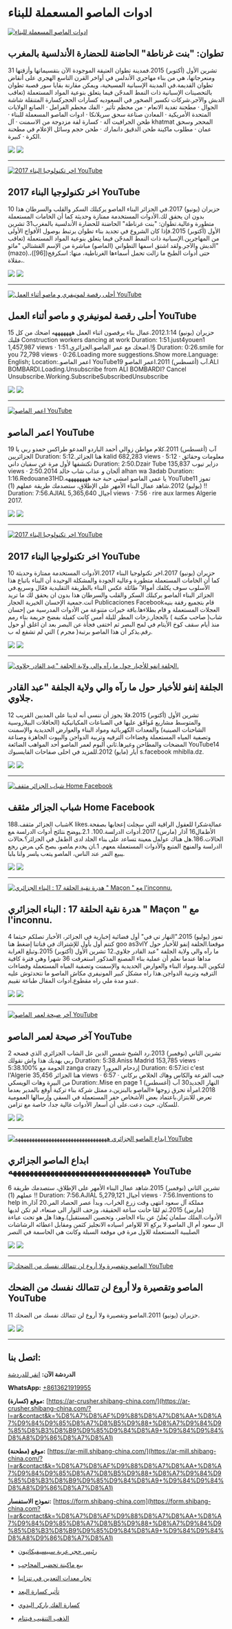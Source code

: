 # ادوات الماصو المسعملة للبناء

<a href="https://swt.shibang-china.com/?l=ar&img&k=%D8%A7%D8%AF%D9%88%D8%A7%D8%AA+%D8%A7%D9%84%D9%85%D8%A7%D8%B5%D9%88+%D8%A7%D9%84%D9%85%D8%B3%D8%B9%D9%85%D9%84%D8%A9+%D9%84%D9%84%D8%A8%D9%86%D8%A7%D8%A1" target="_blank">![ادوات الماصو المسعملة للبناء](http://static.shibang-china.com/all-800x300/777.jpg)</a>

## تطوان: &quot;بنت غرناطة&quot; الحاضنة للحضارة الأندلسية بالمغرب
31 تشرين الأول (أكتوبر) 2015.فمدينة تطوان العتيقة الموجودة الآن بتقسيماتها وأزقتها ومنعرجاتها، هي من بناء مهاجري الأندلس في أواخر القرن التاسع الهجري على أنقاض تطوان القديمة.في المدينة الإسبانية المسيحية، ويمكن مقارنة بقايا سور قصبة تطوان بالتحصينات الإسبانية ذات النمط المدجّن فيما يتعلق بنوعية المواد المستعملة (تعاقب الدبش والآجر.شركات تكسير الصخور في السعوديه كسارات الحجركسارة المتنقلة شاشة الجوال &middot; مطحنة تغدية الانعام &middot; من محطم تأثير &middot; الفك محطم الفرامل &middot; الصانع الولايات المتحدة الأمريكية &middot; المعادن صناعة سحق سريلانكا &middot; ادوات الماصو المسعملة للبناء &middot; طحن الجرافيت آلة &middot; كسارة لفة مزدوجة من الاسمنت &middot; آل khatmat المحجر وسحق عمان &middot; مطلوب ماكينة طحن الدقيق دانمارك &middot; طحن حجم وسائل الإعلام في مطحنة الكرة &middot; كبيرة.


<a href="https://whatsapp.shibangsoft.com/WhatsApp.php" target="_blank" title="WhatsApp">![](http://static.shibang-china.com/icon/whatsapp.png)</a> <a href="https://swt.shibang-china.com/?l=ar&icon&k=%D8%A7%D8%AF%D9%88%D8%A7%D8%AA+%D8%A7%D9%84%D9%85%D8%A7%D8%B5%D9%88+%D8%A7%D9%84%D9%85%D8%B3%D8%B9%D9%85%D9%84%D8%A9+%D9%84%D9%84%D8%A8%D9%86%D8%A7%D8%A1" target="_blank">![](http://static.shibang-china.com/icon/chat-ar.png)</a>

---

<a href="https://swt.shibang-china.com/?l=ar&img&k=%D8%A7%D8%AF%D9%88%D8%A7%D8%AA+%D8%A7%D9%84%D9%85%D8%A7%D8%B5%D9%88+%D8%A7%D9%84%D9%85%D8%B3%D8%B9%D9%85%D9%84%D8%A9+%D9%84%D9%84%D8%A8%D9%86%D8%A7%D8%A1" target="_blank">![اخر تكنولوجيا البناء 2017 YouTube](http://static.shibang-china.com/all-800x300/918.jpg)</a>

## اخر تكنولوجيا البناء 2017 YouTube
10 حزيران (يونيو) 2017.في الجزائر البناء الماصو يركبلك السكر والقلب والسرطان هذا بدون ان يحقق لك.الأدوات المستخدمة ممتازة وحديثة كما أن الخامات المستعملة متطورة وعالية.تطوان: &quot;بنت غرناطة&quot; الحاضنة للحضارة الأندلسية بالمغرب31 تشرين الأول (أكتوبر) 2015.فإذا كان الشروع في تجديد بناء تطوان يرتبط بوصول الأفواج الأولى من المهاجرين.الإسبانية ذات النمط المدجّن فيما يتعلق بنوعية المواد المستعملة (تعاقب الدبش والآجر.ولقد اشتق اسمها التطواني (الماصو) مباشرة من الإسم القشتالي "ماثو" (mazo).حتى أدوات الطبخ ما زالت تحمل أسماءها الغرناطية، منها: اسكرفج([96])، مقلاة،.


<a href="https://whatsapp.shibangsoft.com/WhatsApp.php" target="_blank" title="WhatsApp">![](http://static.shibang-china.com/icon/whatsapp.png)</a> <a href="https://swt.shibang-china.com/?l=ar&icon&k=%D8%A7%D8%AF%D9%88%D8%A7%D8%AA+%D8%A7%D9%84%D9%85%D8%A7%D8%B5%D9%88+%D8%A7%D9%84%D9%85%D8%B3%D8%B9%D9%85%D9%84%D8%A9+%D9%84%D9%84%D8%A8%D9%86%D8%A7%D8%A1" target="_blank">![](http://static.shibang-china.com/icon/chat-ar.png)</a>

---

<a href="https://swt.shibang-china.com/?l=ar&img&k=%D8%A7%D8%AF%D9%88%D8%A7%D8%AA+%D8%A7%D9%84%D9%85%D8%A7%D8%B5%D9%88+%D8%A7%D9%84%D9%85%D8%B3%D8%B9%D9%85%D9%84%D8%A9+%D9%84%D9%84%D8%A8%D9%86%D8%A7%D8%A1" target="_blank">![أحلى رقصة لمونيفري و ماصو أثناء العمل YouTube](http://static.shibang-china.com/all-800x300/620.jpg)</a>

## أحلى رقصة لمونيفري و ماصو أثناء العمل YouTube
15 حزيران (يونيو) 2012.1:14.عمال بناء يرقصون اثناء العمل هههههههه اضحك من كل قلبك Construction workers dancing at work Duration: 1:51.just4youen1 1,457,987 views &middot; 1:51.اضحك مع عمر الماصو.الجزائري.!§ Duration: 0:26.smile for you 72,798 views &middot; 0:26.Loading more suggestions.Show more.Language: English; Location:.اعمر الماصو YouTube19 آب (أغسطس) 2011.اعمر الماصو.ALI BOMBARDI.Loading.Unsubscribe from ALI BOMBARDI? Cancel Unsubscribe.Working.SubscribeSubscribedUnsubscribe


<a href="https://whatsapp.shibangsoft.com/WhatsApp.php" target="_blank" title="WhatsApp">![](http://static.shibang-china.com/icon/whatsapp.png)</a> <a href="https://swt.shibang-china.com/?l=ar&icon&k=%D8%A7%D8%AF%D9%88%D8%A7%D8%AA+%D8%A7%D9%84%D9%85%D8%A7%D8%B5%D9%88+%D8%A7%D9%84%D9%85%D8%B3%D8%B9%D9%85%D9%84%D8%A9+%D9%84%D9%84%D8%A8%D9%86%D8%A7%D8%A1" target="_blank">![](http://static.shibang-china.com/icon/chat-ar.png)</a>

---

<a href="https://swt.shibang-china.com/?l=ar&img&k=%D8%A7%D8%AF%D9%88%D8%A7%D8%AA+%D8%A7%D9%84%D9%85%D8%A7%D8%B5%D9%88+%D8%A7%D9%84%D9%85%D8%B3%D8%B9%D9%85%D9%84%D8%A9+%D9%84%D9%84%D8%A8%D9%86%D8%A7%D8%A1" target="_blank">![اعمر الماصو YouTube](http://static.shibang-china.com/all-800x300/614.jpg)</a>

## اعمر الماصو YouTube
19 آب (أغسطس) 2011.كلام مواطن زوالي أحمد الباردو المدعو طراكس حمدو ربي يا الجزائريين Duration: 5:12.هنا الجزائر kalid 682,283 views &middot; 5:12 &middot; معلومات وحقائق تكتشفها لأول مرة عن سفيان داني Duration: 2:50.Dzair Tube دزاير تيوب 135,837 views &middot; 2:50.ألحان و عذاب شاب خالد 2014 alhan wa 3adab Duration: 1:16.Redouane31HD.يا عمي الماصو امشي حبة حبة ههههههههه YouTube11 تموز (يوليو) 2012.شاهد عمال البناء الأمهر على الإطلاق، ستصدمك طريقة عملهم (1) !! Duration: 7:56.AJIAL أجيال 5,365,640 views &middot; 7:56 &middot; rire aux larmes Algerie 2017.


<a href="https://whatsapp.shibangsoft.com/WhatsApp.php" target="_blank" title="WhatsApp">![](http://static.shibang-china.com/icon/whatsapp.png)</a> <a href="https://swt.shibang-china.com/?l=ar&icon&k=%D8%A7%D8%AF%D9%88%D8%A7%D8%AA+%D8%A7%D9%84%D9%85%D8%A7%D8%B5%D9%88+%D8%A7%D9%84%D9%85%D8%B3%D8%B9%D9%85%D9%84%D8%A9+%D9%84%D9%84%D8%A8%D9%86%D8%A7%D8%A1" target="_blank">![](http://static.shibang-china.com/icon/chat-ar.png)</a>

---

<a href="https://swt.shibang-china.com/?l=ar&img&k=%D8%A7%D8%AF%D9%88%D8%A7%D8%AA+%D8%A7%D9%84%D9%85%D8%A7%D8%B5%D9%88+%D8%A7%D9%84%D9%85%D8%B3%D8%B9%D9%85%D9%84%D8%A9+%D9%84%D9%84%D8%A8%D9%86%D8%A7%D8%A1" target="_blank">![اخر تكنولوجيا البناء 2017 YouTube](http://static.shibang-china.com/all-800x300/1136.jpg)</a>

## اخر تكنولوجيا البناء 2017 YouTube
10 حزيران (يونيو) 2017.اخر تكنولوجيا البناء 2017.الأدوات المستخدمة ممتازة وحديثة كما أن الخامات المستعملة متطورة وعالية الجودة والمشكلة الوحيدة أن البناء باتباع هذا الأسلوب سوف يكلفك أموالا ً طائلة عكس البناء بالطريقة التقليدية فعّال وسريع.في الجزائر البناء الماصو يركبلك السكر والقلب والسرطان هذا بدون ان يحقق لك ما تريد انت.جمعية الإحسان الخيرية الحجار Publicaciones Facebookقام بتجميع رفقة بنيه العجلات المستعملة و قام بطلاءها.باقة خيرات متنوعة من الأدوات المدرسية من إحسان شاب( صاحب مكتبة ) بالحجار.زخات المطر لليلة أمس كانت كفيلة بفضح جريمة بناء رمم منذ أيام سقف كوخ الأيتام في لمح البصر ثم اختفى فجأة عن البصر بعد ان اغلق أو حول رقم.يذكر أن هذا الماصو برتبة( مجرم ) التي لم تشفع له ب.


<a href="https://whatsapp.shibangsoft.com/WhatsApp.php" target="_blank" title="WhatsApp">![](http://static.shibang-china.com/icon/whatsapp.png)</a> <a href="https://swt.shibang-china.com/?l=ar&icon&k=%D8%A7%D8%AF%D9%88%D8%A7%D8%AA+%D8%A7%D9%84%D9%85%D8%A7%D8%B5%D9%88+%D8%A7%D9%84%D9%85%D8%B3%D8%B9%D9%85%D9%84%D8%A9+%D9%84%D9%84%D8%A8%D9%86%D8%A7%D8%A1" target="_blank">![](http://static.shibang-china.com/icon/chat-ar.png)</a>

---

<a href="https://swt.shibang-china.com/?l=ar&img&k=%D8%A7%D8%AF%D9%88%D8%A7%D8%AA+%D8%A7%D9%84%D9%85%D8%A7%D8%B5%D9%88+%D8%A7%D9%84%D9%85%D8%B3%D8%B9%D9%85%D9%84%D8%A9+%D9%84%D9%84%D8%A8%D9%86%D8%A7%D8%A1" target="_blank">![الجلفة إنفو للأخبار حول ما رآه والي ولاية الجلفة &quot;عبد القادر جلاوي.](http://static.shibang-china.com/all-800x300/301.jpg)</a>

## الجلفة إنفو للأخبار حول ما رآه والي ولاية الجلفة &quot;عبد القادر جلاوي.
12 تشرين الأول (أكتوبر) 2015.فلا يجوز أن ننسى أنه لدينا على المديين القريب والمتوسط مشاريع مُوافَق عليها في الصناعات المكيانيكية (الحافلات البيلاروسية الشاحنات الصينية) والمعدات الكهربائية ومواد البناء والعوارض الحديدية والإسمنت وتصفية المياه المستعملة وفضاءات الترفيه وتربية الدواجن والبيوت الجاهزة وصناعة المضخات والمطاحن وغيرها.ثاني ألبوم لعمر الماصو أحد المواهب الضائعة YouTube14 أيار (مايو) 2012.للمزيد في احلى صفاحات الفايسبوك s.facebook mhiblla.dz.


<a href="https://whatsapp.shibangsoft.com/WhatsApp.php" target="_blank" title="WhatsApp">![](http://static.shibang-china.com/icon/whatsapp.png)</a> <a href="https://swt.shibang-china.com/?l=ar&icon&k=%D8%A7%D8%AF%D9%88%D8%A7%D8%AA+%D8%A7%D9%84%D9%85%D8%A7%D8%B5%D9%88+%D8%A7%D9%84%D9%85%D8%B3%D8%B9%D9%85%D9%84%D8%A9+%D9%84%D9%84%D8%A8%D9%86%D8%A7%D8%A1" target="_blank">![](http://static.shibang-china.com/icon/chat-ar.png)</a>

---

<a href="https://swt.shibang-china.com/?l=ar&img&k=%D8%A7%D8%AF%D9%88%D8%A7%D8%AA+%D8%A7%D9%84%D9%85%D8%A7%D8%B5%D9%88+%D8%A7%D9%84%D9%85%D8%B3%D8%B9%D9%85%D9%84%D8%A9+%D9%84%D9%84%D8%A8%D9%86%D8%A7%D8%A1" target="_blank">![شباب الجزائر مثقف Home Facebook](http://static.shibang-china.com/all-800x300/996.jpg)</a>

## شباب الجزائر مثقف Home Facebook
شباب الجزائر مثقف.188K likes.شكرا للعقول الراقية التي سجلت إعجابها بصفحة‎ﻋﻤﺎﻟﺔ ﺍﻷﻁﻔﺎل16 آذار (مارس) 2017.ﺃﺩﻭﺍﺕ ﺍﻟﺩﺭﺍﺴﺔ.100. 2.1.ﻴﻭﻀﺢ ﻨﺘﺎﺌﺞ ﺃﺩﻭﺍﺕ ﺍﻟﺩﺭﺍﺴﺔ ﻤﻊ ﺍﻟﺤﺎﻻﺕ.186.ﻫل ﻫﻨﺎﻙ ﻋﻭﺍﻤل ﻤﻌﻴﻨﺔ ﺘﺴﺎﻋﺩ ﻋﻠﻰ ﺒﻨﺎﺀ ﺍﻟﺠﻠﺩ ﻟﺩﻯ ﺍﻟﻁﻔل ﻓﻲ ﺍﻟﺠﺯﺍﺌﺭ؟.ﺤﺎﻻﺕ ﺍﻟﺩﺭﺍﺴﺔ ﻭﺍﻟﻤﻨﻬﺞ ﺍﻟﻤﺘﺒﻊ ﻭﺍﻷﺩﻭﺍﺕ ﺍﻟﻤﺴﺘﻌﻤﻠﺔ ﻤﻌﻬﻡ. 1.ﺎﻥ ﻴﺨﺩﻡ ﻤﺎﺼﻭ، ﺒﺼﺢ ﻜﻲ ﻤﺭﺽ ﺭﺠﻊ ﻴﺒﻴﻊ ﺍﻟﺘﻤﺭ ﻋﻨﺩ ﺍﻟﻨﺎﺱ، ﺍﻟﻤﺎﺼﻭ ﻴﺘﻌﺏ ﻴﺎﺴﺭ ﻭﺍﻨﺎ ﺒﺎﺒﺎ.


<a href="https://whatsapp.shibangsoft.com/WhatsApp.php" target="_blank" title="WhatsApp">![](http://static.shibang-china.com/icon/whatsapp.png)</a> <a href="https://swt.shibang-china.com/?l=ar&icon&k=%D8%A7%D8%AF%D9%88%D8%A7%D8%AA+%D8%A7%D9%84%D9%85%D8%A7%D8%B5%D9%88+%D8%A7%D9%84%D9%85%D8%B3%D8%B9%D9%85%D9%84%D8%A9+%D9%84%D9%84%D8%A8%D9%86%D8%A7%D8%A1" target="_blank">![](http://static.shibang-china.com/icon/chat-ar.png)</a>

---

<a href="https://swt.shibang-china.com/?l=ar&img&k=%D8%A7%D8%AF%D9%88%D8%A7%D8%AA+%D8%A7%D9%84%D9%85%D8%A7%D8%B5%D9%88+%D8%A7%D9%84%D9%85%D8%B3%D8%B9%D9%85%D9%84%D8%A9+%D9%84%D9%84%D8%A8%D9%86%D8%A7%D8%A1" target="_blank">![هدرة نقية الحلقة 17 : البناء الجزائري &quot; Maçon &quot; مع l&#39;inconnu.](http://static.shibang-china.com/all-800x300/94.jpg)</a>

## هدرة نقية الحلقة 17 : البناء الجزائري &quot; Maçon &quot; مع l&#39;inconnu.
4 تموز (يوليو) 2015.&quot;النهار تي في&quot; أول فضائية إخبارية في الجزائر، الأخبار تصلكم حيثما كنتم أول بأول للإشتراك في قناتنا إضغط هنا goo as3vlY موقعنا.الجلفة إنفو للأخبار حول ما رآه والي ولاية الجلفة &quot;عبد القادر جلاوي.12 تشرين الأول (أكتوبر) 2015.وتبلغ الغرابة مداها عندما نعلم أن عملية بناء المصنع المذكور استغرقت 36 شهرا وهي فترة كافية لتكوين اليد.ومواد البناء والعوارض الحديدية والإسمنت وتصفية المياه المستعملة وفضاءات الترفيه وتربية الدواجن.هذا راه مشكل كبير المونيفري مكاش الماصو ما نتحدثوش عليه عندو مدة ملي راه مقطوع.أدوات المقال طباعة تقييم.


<a href="https://whatsapp.shibangsoft.com/WhatsApp.php" target="_blank" title="WhatsApp">![](http://static.shibang-china.com/icon/whatsapp.png)</a> <a href="https://swt.shibang-china.com/?l=ar&icon&k=%D8%A7%D8%AF%D9%88%D8%A7%D8%AA+%D8%A7%D9%84%D9%85%D8%A7%D8%B5%D9%88+%D8%A7%D9%84%D9%85%D8%B3%D8%B9%D9%85%D9%84%D8%A9+%D9%84%D9%84%D8%A8%D9%86%D8%A7%D8%A1" target="_blank">![](http://static.shibang-china.com/icon/chat-ar.png)</a>

---

<a href="https://swt.shibang-china.com/?l=ar&img&k=%D8%A7%D8%AF%D9%88%D8%A7%D8%AA+%D8%A7%D9%84%D9%85%D8%A7%D8%B5%D9%88+%D8%A7%D9%84%D9%85%D8%B3%D8%B9%D9%85%D9%84%D8%A9+%D9%84%D9%84%D8%A8%D9%86%D8%A7%D8%A1" target="_blank">![آخر صيحة لعمر الماصو YouTube](http://static.shibang-china.com/all-800x300/729.jpg)</a>

## آخر صيحة لعمر الماصو YouTube
2 تشرين الثاني (نوفمبر) 2013.رد الشيخ شمس الدين عل الشاب الجزائري الذي فضحه ربي يهديك هذا واش نقولك Duration: 5:38.Aniss Madrid 153,785 views &middot; 5:38.100% الحومة مع zanga crazy إزدحام المرور1 Duration: 6:57.ici c&#39;est l&#39;Algerie هنا الجزائر 35,456 views &middot; 6:57 &middot; جيب القرعة والكاس وهاك الخلاص بركاني من البيرة وهات الويسكي Duration:.Mise en page 1 النهار الجديد30 آب (أغسطس) 2018.امرأة تحرق زوجها «الماصو بالبنزين.د ممثل شركة بناء تركية أوقع بالمدير بعدما تعرض للابتزاز.باعتماد بعض الأشخاص حفر المستعملة في السقي وإرسالها العمومية للسكان، حيث دعت.على أن أسعار الأدوات غالية جدا، خاصة مع تزامن.


<a href="https://whatsapp.shibangsoft.com/WhatsApp.php" target="_blank" title="WhatsApp">![](http://static.shibang-china.com/icon/whatsapp.png)</a> <a href="https://swt.shibang-china.com/?l=ar&icon&k=%D8%A7%D8%AF%D9%88%D8%A7%D8%AA+%D8%A7%D9%84%D9%85%D8%A7%D8%B5%D9%88+%D8%A7%D9%84%D9%85%D8%B3%D8%B9%D9%85%D9%84%D8%A9+%D9%84%D9%84%D8%A8%D9%86%D8%A7%D8%A1" target="_blank">![](http://static.shibang-china.com/icon/chat-ar.png)</a>

---

<a href="https://swt.shibang-china.com/?l=ar&img&k=%D8%A7%D8%AF%D9%88%D8%A7%D8%AA+%D8%A7%D9%84%D9%85%D8%A7%D8%B5%D9%88+%D8%A7%D9%84%D9%85%D8%B3%D8%B9%D9%85%D9%84%D8%A9+%D9%84%D9%84%D8%A8%D9%86%D8%A7%D8%A1" target="_blank">![ابداع الماصو الجزائري هههههههههههههههههههههههههههههههههه YouTube](http://static.shibang-china.com/all-800x300/1330.jpg)</a>

## ابداع الماصو الجزائري هههههههههههههههههههههههههههههههههه YouTube
6 تشرين الثاني (نوفمبر) 2015.شاهد عمال البناء الأمهر على الإطلاق، ستصدمك طريقة عملهم (1) !! Duration: 7:56.AJIAL أجيال 5,279,121 views &middot; 7:56.Inventions to help in.مملكة آل سعود انتهى وقت زرع الخراب، وبدأ عصر الحصاد المر.20 آذار (مارس) 2015.ثم لمّا حانت ساعة الحقيقة، وزحف الثوار الى صنعاء، لم تكن لديها الأدوات.الملك سلمان يُعلنُ عن بناء الحاضر، وتحصين المستقبل).وهذا هل هو تحت عباءة ال سعود أم ال الماصو.لا يركع الا للاوامر اسياده الانجليز كثمن ومقابل اعطائه الرشاشات الصليبية المستعملة للاول مرة في موقعة السبلة وكانت هي الحاسمة في النصر


<a href="https://whatsapp.shibangsoft.com/WhatsApp.php" target="_blank" title="WhatsApp">![](http://static.shibang-china.com/icon/whatsapp.png)</a> <a href="https://swt.shibang-china.com/?l=ar&icon&k=%D8%A7%D8%AF%D9%88%D8%A7%D8%AA+%D8%A7%D9%84%D9%85%D8%A7%D8%B5%D9%88+%D8%A7%D9%84%D9%85%D8%B3%D8%B9%D9%85%D9%84%D8%A9+%D9%84%D9%84%D8%A8%D9%86%D8%A7%D8%A1" target="_blank">![](http://static.shibang-china.com/icon/chat-ar.png)</a>

---

<a href="https://swt.shibang-china.com/?l=ar&img&k=%D8%A7%D8%AF%D9%88%D8%A7%D8%AA+%D8%A7%D9%84%D9%85%D8%A7%D8%B5%D9%88+%D8%A7%D9%84%D9%85%D8%B3%D8%B9%D9%85%D9%84%D8%A9+%D9%84%D9%84%D8%A8%D9%86%D8%A7%D8%A1" target="_blank">![الماصو وتقصيرة ولا أروع لن تتمالك نفسك من الضحك YouTube](http://static.shibang-china.com/all-800x300/945.jpg)</a>

## الماصو وتقصيرة ولا أروع لن تتمالك نفسك من الضحك YouTube
11 حزيران (يونيو) 2011.الماصو وتقصيرة ولا أروع لن تتمالك نفسك من الضحك.

<a href="https://whatsapp.shibangsoft.com/WhatsApp.php" target="_blank" title="WhatsApp">![](http://static.shibang-china.com/icon/whatsapp.png)</a> <a href="https://swt.shibang-china.com/?l=ar&icon&k=%D8%A7%D8%AF%D9%88%D8%A7%D8%AA+%D8%A7%D9%84%D9%85%D8%A7%D8%B5%D9%88+%D8%A7%D9%84%D9%85%D8%B3%D8%B9%D9%85%D9%84%D8%A9+%D9%84%D9%84%D8%A8%D9%86%D8%A7%D8%A1" target="_blank">![](http://static.shibang-china.com/icon/chat-ar.png)</a>

---
## اتصل بنا:

**الدردشة الآن:** [انقر للدردشة](https://swt.shibang-china.com?l=ar&contact&k=%D8%A7%D8%AF%D9%88%D8%A7%D8%AA+%D8%A7%D9%84%D9%85%D8%A7%D8%B5%D9%88+%D8%A7%D9%84%D9%85%D8%B3%D8%B9%D9%85%D9%84%D8%A9+%D9%84%D9%84%D8%A8%D9%86%D8%A7%D8%A1)

**WhatsApp:**  [+8613621919955](https://whatsapp.shibangsoft.com/WhatsApp.php)

**موقع (كسارة):** [https://ar-crusher.shibang-china.com/](https://ar-crusher.shibang-china.com/?l=ar&contact&k=%D8%A7%D8%AF%D9%88%D8%A7%D8%AA+%D8%A7%D9%84%D9%85%D8%A7%D8%B5%D9%88+%D8%A7%D9%84%D9%85%D8%B3%D8%B9%D9%85%D9%84%D8%A9+%D9%84%D9%84%D8%A8%D9%86%D8%A7%D8%A1)

**موقع (مطحنة):** [https://ar-mill.shibang-china.com/](https://ar-mill.shibang-china.com/?l=ar&contact&k=%D8%A7%D8%AF%D9%88%D8%A7%D8%AA+%D8%A7%D9%84%D9%85%D8%A7%D8%B5%D9%88+%D8%A7%D9%84%D9%85%D8%B3%D8%B9%D9%85%D9%84%D8%A9+%D9%84%D9%84%D8%A8%D9%86%D8%A7%D8%A1)

**نموذج الاستفسار:** [https://form.shibang-china.com](https://form.shibang-china.com?l=ar&contact&k=%D8%A7%D8%AF%D9%88%D8%A7%D8%AA+%D8%A7%D9%84%D9%85%D8%A7%D8%B5%D9%88+%D8%A7%D9%84%D9%85%D8%B3%D8%B9%D9%85%D9%84%D8%A9+%D9%84%D9%84%D8%A8%D9%86%D8%A7%D8%A1)

* [رئيس حجر عربة سبيسيفيكاتيون](../34/%D8%B1%D8%A6%D9%8A%D8%B3%20%D8%AD%D8%AC%D8%B1%20%D8%B9%D8%B1%D8%A8%D8%A9%20%D8%B3%D8%A8%D9%8A%D8%B3%D9%8A%D9%81%D9%8A%D9%83%D8%A7%D8%AA%D9%8A%D9%88%D9%86.md)

* [بيع ماكينة تحضير المحاجب](../35/%D8%A8%D9%8A%D8%B9%20%D9%85%D8%A7%D9%83%D9%8A%D9%86%D8%A9%20%D8%AA%D8%AD%D8%B6%D9%8A%D8%B1%20%D8%A7%D9%84%D9%85%D8%AD%D8%A7%D8%AC%D8%A8.md)

* [تجار معدات التعدين في تنزانيا](../32/%D8%AA%D8%AC%D8%A7%D8%B1%20%D9%85%D8%B9%D8%AF%D8%A7%D8%AA%20%D8%A7%D9%84%D8%AA%D8%B9%D8%AF%D9%8A%D9%86%20%D9%81%D9%8A%20%D8%AA%D9%86%D8%B2%D8%A7%D9%86%D9%8A%D8%A7.md)

* [تأثير كسارة البعد](../35/%D8%AA%D8%A3%D8%AB%D9%8A%D8%B1%20%D9%83%D8%B3%D8%A7%D8%B1%D8%A9%20%D8%A7%D9%84%D8%A8%D8%B9%D8%AF.md)

* [كسارة الفك باركر اليدوي](../31/%D9%83%D8%B3%D8%A7%D8%B1%D8%A9%20%D8%A7%D9%84%D9%81%D9%83%20%D8%A8%D8%A7%D8%B1%D9%83%D8%B1%20%D8%A7%D9%84%D9%8A%D8%AF%D9%88%D9%8A.md)

* [الذهب التنقيب فيتنام](../32/%D8%A7%D9%84%D8%B0%D9%87%D8%A8%20%D8%A7%D9%84%D8%AA%D9%86%D9%82%D9%8A%D8%A8%20%D9%81%D9%8A%D8%AA%D9%86%D8%A7%D9%85.md)